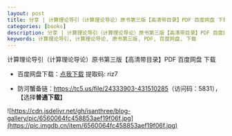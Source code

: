 ```yaml
---
layout: post
title: 分享 | 计算理论导引（计算理论导论）原书第三版【高清带目录】PDF 百度网盘 下载
categories: [books]
description: 分享 | 计算理论导引（计算理论导论）原书第三版【高清带目录】PDF 百度网盘 下载
keywords: 计算理论导引, 计算理论导论, 原书第三版, PDF, 百度网盘, 下载
---
```


计算理论导引（计算理论导论）原书第三版【高清带目录】PDF 百度网盘 下载

- 百度网盘下载：[点我下载](https://pan.baidu.com/s/103zEA7i6vOYFMuUXKLndMw?pwd=riz7) 提取码: riz7

- 防河蟹备链：<https://tc5.us/file/24333903-431510285>（访问码：5831），【选择**普通下载**】

![https://cdn.jsdelivr.net/gh/isanthree/blog-gallery/pic/6560064fc458853aef19f06f.jpg](https://pic.imgdb.cn/item/6560064fc458853aef19f06f.jpg)

